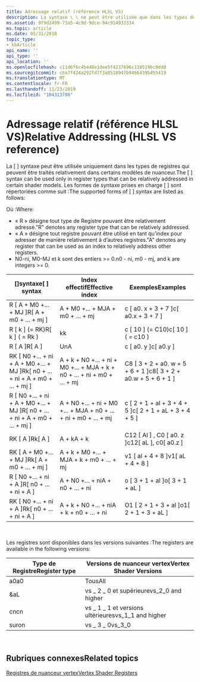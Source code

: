 ```yaml
---
title: Adressage relatif (référence HLSL VS)
description: La syntaxe \ \ ne peut être utilisée que dans les types de registres qui peuvent être traités relativement dans certains modèles de nuanceur.
ms.assetid: 9f9d2499-73a5-4c9d-9dce-94c914933334
ms.topic: article
ms.date: 05/31/2018
topic_type:
- kbArticle
api_name: ''
api_type: ''
api_location: ''
ms.openlocfilehash: c11d6f6c4b448e1dee5f4237696c110519bc0dd0
ms.sourcegitcommit: cba7f424a292fd7f3a8518947b9466439b455419
ms.translationtype: MT
ms.contentlocale: fr-FR
ms.lasthandoff: 11/23/2019
ms.locfileid: "104313786"
---
```

# <a name="relative-addressing-hlsl-vs-reference"></a><span data-ttu-id="ccb20-103">Adressage relatif (référence HLSL VS)</span><span class="sxs-lookup"><span data-stu-id="ccb20-103">Relative Addressing (HLSL VS reference)</span></span>

<span data-ttu-id="ccb20-104">La \[ \] syntaxe peut être utilisée uniquement dans les types de registres qui peuvent être traités relativement dans certains modèles de nuanceur.</span><span class="sxs-lookup"><span data-stu-id="ccb20-104">The \[ \] syntax can be used only in register types that can be relatively addressed in certain shader models.</span></span> <span data-ttu-id="ccb20-105">Les formes de syntaxe prises en charge \[ \] sont répertoriées comme suit :</span><span class="sxs-lookup"><span data-stu-id="ccb20-105">The supported forms of \[ \] syntax are listed as follows:</span></span>

<span data-ttu-id="ccb20-106">Où :</span><span class="sxs-lookup"><span data-stu-id="ccb20-106">Where:</span></span>

-   <span data-ttu-id="ccb20-107">« R » désigne tout type de Registre pouvant être relativement adressé.</span><span class="sxs-lookup"><span data-stu-id="ccb20-107">"R" denotes any register type that can be relatively addressed.</span></span>
-   <span data-ttu-id="ccb20-108">« A » désigne tout registre pouvant être utilisé en tant qu’index pour adresser de manière relativement à d’autres registres.</span><span class="sxs-lookup"><span data-stu-id="ccb20-108">"A" denotes any register that can be used as an index to relatively address other registers.</span></span>
-   <span data-ttu-id="ccb20-109">N0-ni, M0-MJ et k sont des entiers >= 0.</span><span class="sxs-lookup"><span data-stu-id="ccb20-109">n0 - ni, m0 - mj, and k are integers >= 0.</span></span>



| <span data-ttu-id="ccb20-110">\[\]syntaxe</span><span class="sxs-lookup"><span data-stu-id="ccb20-110">\[ \] syntax</span></span>                              | <span data-ttu-id="ccb20-111">Index effectif</span><span class="sxs-lookup"><span data-stu-id="ccb20-111">Effective index</span></span>                       | <span data-ttu-id="ccb20-112">Exemples</span><span class="sxs-lookup"><span data-stu-id="ccb20-112">Examples</span></span>                         |
|-------------------------------------------|---------------------------------------|----------------------------------|
| <span data-ttu-id="ccb20-113">R \[ A + M0 +... + MJ \]</span><span class="sxs-lookup"><span data-stu-id="ccb20-113">R\[ A + m0 + ... + mj \]</span></span>                  | <span data-ttu-id="ccb20-114">A + M0 +... + MJ</span><span class="sxs-lookup"><span data-stu-id="ccb20-114">A + m0 + ... + mj</span></span>                     | <span data-ttu-id="ccb20-115">c \[ a0. x + 3 + 7 \]</span><span class="sxs-lookup"><span data-stu-id="ccb20-115">c\[ a0.x + 3 + 7 \]</span></span>              |
| <span data-ttu-id="ccb20-116">R \[ k \] (= RK)</span><span class="sxs-lookup"><span data-stu-id="ccb20-116">R\[ k \] ( = Rk )</span></span>                         | <span data-ttu-id="ccb20-117">k</span><span class="sxs-lookup"><span data-stu-id="ccb20-117">k</span></span>                                     | <span data-ttu-id="ccb20-118">c \[ 10 \] (= C10)</span><span class="sxs-lookup"><span data-stu-id="ccb20-118">c\[ 10 \] ( = c10 )</span></span>              |
| <span data-ttu-id="ccb20-119">R \[ A \]</span><span class="sxs-lookup"><span data-stu-id="ccb20-119">R\[ A \]</span></span>                                  | <span data-ttu-id="ccb20-120">Un</span><span class="sxs-lookup"><span data-stu-id="ccb20-120">A</span></span>                                     | <span data-ttu-id="ccb20-121">c \[ a0. y \]</span><span class="sxs-lookup"><span data-stu-id="ccb20-121">c\[ a0.y \]</span></span>                      |
| <span data-ttu-id="ccb20-122">RK \[ N0 +... + ni + A + M0 +... + MJ \]</span><span class="sxs-lookup"><span data-stu-id="ccb20-122">Rk\[ n0 + ... + ni + A + m0 + ... + mj \]</span></span> | <span data-ttu-id="ccb20-123">A + k + N0 +... + ni + M0 +... + MJ</span><span class="sxs-lookup"><span data-stu-id="ccb20-123">A + k + n0 + ... + ni + m0 + ... + mj</span></span> | <span data-ttu-id="ccb20-124">C8 \[ 3 + 2 + a0. w + 5 + 6 + 1 \]</span><span class="sxs-lookup"><span data-stu-id="ccb20-124">c8\[ 3 + 2 + a0.w + 5 + 6 + 1 \]</span></span> |
| <span data-ttu-id="ccb20-125">R \[ N0 +... + ni + A + M0 +... + MJ \]</span><span class="sxs-lookup"><span data-stu-id="ccb20-125">R\[ n0 + ... + ni + A + m0 + ... + mj \]</span></span>  | <span data-ttu-id="ccb20-126">A + N0 +... + ni + M0 +... + MJ</span><span class="sxs-lookup"><span data-stu-id="ccb20-126">A + n0 + ... + ni + m0 + ... + mj</span></span>     | <span data-ttu-id="ccb20-127">c \[ 2 + 1 + al + 3 + 4 + 5 \]</span><span class="sxs-lookup"><span data-stu-id="ccb20-127">c\[ 2 + 1 + aL + 3 + 4 + 5 \]</span></span>    |
| <span data-ttu-id="ccb20-128">RK \[ A \]</span><span class="sxs-lookup"><span data-stu-id="ccb20-128">Rk\[ A \]</span></span>                                 | <span data-ttu-id="ccb20-129">A + k</span><span class="sxs-lookup"><span data-stu-id="ccb20-129">A + k</span></span>                                 | <span data-ttu-id="ccb20-130">C12 \[ Al \] , C0 \[ a0. z \]</span><span class="sxs-lookup"><span data-stu-id="ccb20-130">c12\[ aL \], c0\[ a0.z \]</span></span>        |
| <span data-ttu-id="ccb20-131">RK \[ A + M0 +... + MJ \]</span><span class="sxs-lookup"><span data-stu-id="ccb20-131">Rk\[ A + m0 + ... + mj \]</span></span>                 | <span data-ttu-id="ccb20-132">A + k + M0 +... + MJ</span><span class="sxs-lookup"><span data-stu-id="ccb20-132">A + k + m0 + ... + mj</span></span>                 | <span data-ttu-id="ccb20-133">v1 \[ al + 4 + 8 \]</span><span class="sxs-lookup"><span data-stu-id="ccb20-133">v1\[ aL + 4 + 8 \]</span></span>               |
| <span data-ttu-id="ccb20-134">R \[ N0 +... + ni + A \]</span><span class="sxs-lookup"><span data-stu-id="ccb20-134">R\[ n0 + ... + ni + A \]</span></span>                  | <span data-ttu-id="ccb20-135">A + N0 +... + ni</span><span class="sxs-lookup"><span data-stu-id="ccb20-135">A + n0 + ... + ni</span></span>                     | <span data-ttu-id="ccb20-136">o \[ 3 + 1 + al \]</span><span class="sxs-lookup"><span data-stu-id="ccb20-136">o\[ 3 + 1 + aL \]</span></span>                |
| <span data-ttu-id="ccb20-137">RK \[ N0 +... + ni + A \]</span><span class="sxs-lookup"><span data-stu-id="ccb20-137">Rk\[ n0 + ... + ni + A \]</span></span>                 | <span data-ttu-id="ccb20-138">A + k + N0 +... + ni</span><span class="sxs-lookup"><span data-stu-id="ccb20-138">A + k + n0 + ... + ni</span></span>                 | <span data-ttu-id="ccb20-139">O1 \[ 2 + 1 + 3 + al \]</span><span class="sxs-lookup"><span data-stu-id="ccb20-139">o1\[ 2 + 1 + 3 + aL \]</span></span>           |



 

<span data-ttu-id="ccb20-140">Les registres sont disponibles dans les versions suivantes :</span><span class="sxs-lookup"><span data-stu-id="ccb20-140">The registers are available in the following versions:</span></span>



| <span data-ttu-id="ccb20-141">Type de Registre</span><span class="sxs-lookup"><span data-stu-id="ccb20-141">Register type</span></span> | <span data-ttu-id="ccb20-142">Versions de nuanceur vertex</span><span class="sxs-lookup"><span data-stu-id="ccb20-142">Vertex Shader Versions</span></span> |
|---------------|------------------------|
| <span data-ttu-id="ccb20-143">a0</span><span class="sxs-lookup"><span data-stu-id="ccb20-143">a0</span></span>            | <span data-ttu-id="ccb20-144">Tous</span><span class="sxs-lookup"><span data-stu-id="ccb20-144">All</span></span>                    |
| <span data-ttu-id="ccb20-145">&</span><span class="sxs-lookup"><span data-stu-id="ccb20-145">aL</span></span>            | <span data-ttu-id="ccb20-146">vs \_ 2 \_ 0 et supérieure</span><span class="sxs-lookup"><span data-stu-id="ccb20-146">vs\_2\_0 and higher</span></span>    |
| <span data-ttu-id="ccb20-147">cn</span><span class="sxs-lookup"><span data-stu-id="ccb20-147">cn</span></span>            | <span data-ttu-id="ccb20-148">vs \_ 1 \_ 1 et versions ultérieures</span><span class="sxs-lookup"><span data-stu-id="ccb20-148">vs\_1\_1 and higher</span></span>    |
| <span data-ttu-id="ccb20-149">sur</span><span class="sxs-lookup"><span data-stu-id="ccb20-149">on</span></span>            | <span data-ttu-id="ccb20-150">vs \_ 3 \_ 0</span><span class="sxs-lookup"><span data-stu-id="ccb20-150">vs\_3\_0</span></span>               |



 

## <a name="related-topics"></a><span data-ttu-id="ccb20-151">Rubriques connexes</span><span class="sxs-lookup"><span data-stu-id="ccb20-151">Related topics</span></span>

<dl> <dt>

[<span data-ttu-id="ccb20-152">Registres de nuanceur vertex</span><span class="sxs-lookup"><span data-stu-id="ccb20-152">Vertex Shader Registers</span></span>](dx9-graphics-reference-asm-vs-registers.md)
</dt> </dl>

 

 




